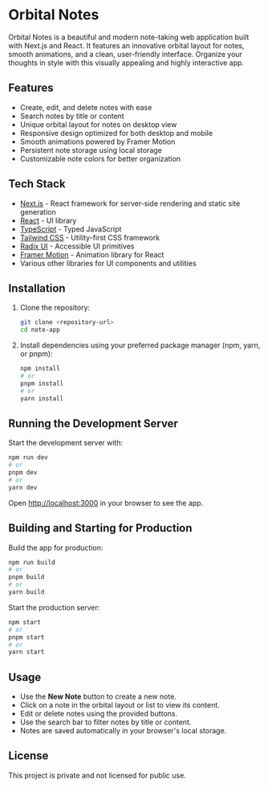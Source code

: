 # Orbital Notes

Orbital Notes is a beautiful and modern note-taking web application built with Next.js and React. It features an innovative orbital layout for notes, smooth animations, and a clean, user-friendly interface. Organize your thoughts in style with this visually appealing and highly interactive app.

## Features

- Create, edit, and delete notes with ease
- Search notes by title or content
- Unique orbital layout for notes on desktop view
- Responsive design optimized for both desktop and mobile
- Smooth animations powered by Framer Motion
- Persistent note storage using local storage
- Customizable note colors for better organization

## Tech Stack

- [Next.js](https://nextjs.org/) - React framework for server-side rendering and static site generation
- [React](https://reactjs.org/) - UI library
- [TypeScript](https://www.typescriptlang.org/) - Typed JavaScript
- [Tailwind CSS](https://tailwindcss.com/) - Utility-first CSS framework
- [Radix UI](https://www.radix-ui.com/) - Accessible UI primitives
- [Framer Motion](https://www.framer.com/motion/) - Animation library for React
- Various other libraries for UI components and utilities

## Installation

1. Clone the repository:

   ```bash
   git clone <repository-url>
   cd note-app
   ```

2. Install dependencies using your preferred package manager (npm, yarn, or pnpm):

   ```bash
   npm install
   # or
   pnpm install
   # or
   yarn install
   ```

## Running the Development Server

Start the development server with:

```bash
npm run dev
# or
pnpm dev
# or
yarn dev
```

Open [http://localhost:3000](http://localhost:3000) in your browser to see the app.

## Building and Starting for Production

Build the app for production:

```bash
npm run build
# or
pnpm build
# or
yarn build
```

Start the production server:

```bash
npm start
# or
pnpm start
# or
yarn start
```

## Usage

- Use the **New Note** button to create a new note.
- Click on a note in the orbital layout or list to view its content.
- Edit or delete notes using the provided buttons.
- Use the search bar to filter notes by title or content.
- Notes are saved automatically in your browser's local storage.

## License

This project is private and not licensed for public use.
